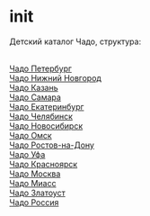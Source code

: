 # init

Детский каталог Чадо, структура:

<div class="w3-dropdown-content w3-bar-block w3-border">
<br/><a class="w3-bar-item w3-button" href="//spb.chado.org">Чадо Петербург</a>
<br/><a class="w3-bar-item w3-button" href="//nnov.chado.org">Чадо  Нижний Новгород</a>
<br/><a class="w3-bar-item w3-button" href="//kzn.chado.org">Чадо Казань</a>
<br/><a class="w3-bar-item w3-button" href="//sam.chado.org">Чадо Самара</a>
<br/><a class="w3-bar-item w3-button" href="//ekb.chado.org">Чадо Екатеринбург</a>
<br/><a class="w3-bar-item w3-button" href="//chel.chado.org">Чадо Челябинск</a>
<br/><a class="w3-bar-item w3-button" href="//nsk.chado.org">Чадо Новосибирск</a>
<br/><a class="w3-bar-item w3-button" href="//omsk.chado.org">Чадо Омск</a>
<br/><a class="w3-bar-item w3-button" href="//rst.chado.org">Чадо Ростов-на-Дону</a>
<br/><a class="w3-bar-item w3-button" href="//ufa.chado.org">Чадо Уфа</a>
<br/><a class="w3-bar-item w3-button" href="//krsk.chado.org/">Чадо Красноярск</a>
<br/><a class="w3-bar-item w3-button" href="//msk.chado.org/">Чадо Москва</a>
<br/><a class="w3-bar-item w3-button" href="//miass.chado.org/">Чадо Миасс</a>
<br/><a class="w3-bar-item w3-button" href="//zlat.chado.org/">Чадо Златоуст</a>
<br/><a class="w3-bar-item w3-button" href="//www.chado.org">Чадо Россия</a>
</div></div>
